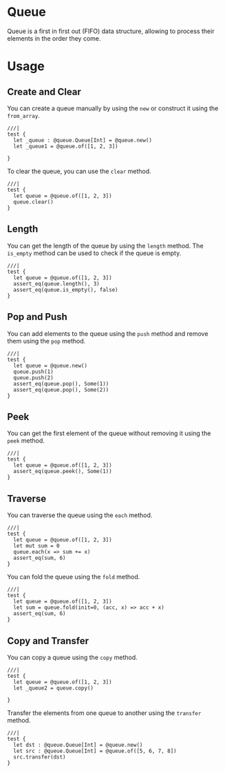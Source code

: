 # Queue

Queue is a first in first out (FIFO) data structure, allowing to process their elements in the order they come.

# Usage

## Create and Clear
You can create a queue manually by using the `new` or construct it using the `from_array`.
```moonbit
///|
test {
  let _queue : @queue.Queue[Int] = @queue.new()
  let _queue1 = @queue.of([1, 2, 3])

}
```

To clear the queue, you can use the `clear` method.
```moonbit
///|
test {
  let queue = @queue.of([1, 2, 3])
  queue.clear()
}
```

## Length
You can get the length of the queue by using the `length` method. The `is_empty` method can be used to check if the queue is empty.
```moonbit
///|
test {
  let queue = @queue.of([1, 2, 3])
  assert_eq(queue.length(), 3)
  assert_eq(queue.is_empty(), false)
}
```

## Pop and Push
You can add elements to the queue using the `push` method and remove them using the `pop` method.
```moonbit
///|
test {
  let queue = @queue.new()
  queue.push(1)
  queue.push(2)
  assert_eq(queue.pop(), Some(1))
  assert_eq(queue.pop(), Some(2))
}
```

## Peek
You can get the first element of the queue without removing it using the `peek` method.
```moonbit
///|
test {
  let queue = @queue.of([1, 2, 3])
  assert_eq(queue.peek(), Some(1))
}
```

## Traverse

You can traverse the queue using the `each` method.

```moonbit
///|
test {
  let queue = @queue.of([1, 2, 3])
  let mut sum = 0
  queue.each(x => sum += x)
  assert_eq(sum, 6)
}
```

You can fold the queue using the `fold` method.
```moonbit
///|
test {
  let queue = @queue.of([1, 2, 3])
  let sum = queue.fold(init=0, (acc, x) => acc + x)
  assert_eq(sum, 6)
}
```

## Copy and Transfer
You can copy a queue using the `copy` method.
```moonbit
///|
test {
  let queue = @queue.of([1, 2, 3])
  let _queue2 = queue.copy()

}
```

Transfer the elements from one queue to another using the `transfer` method.
```moonbit
///|
test {
  let dst : @queue.Queue[Int] = @queue.new()
  let src : @queue.Queue[Int] = @queue.of([5, 6, 7, 8])
  src.transfer(dst)
}
```


